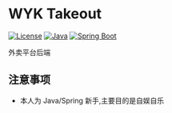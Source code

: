 # WYK Takeout
[![License](https://img.shields.io/badge/license-MIT-blue.svg)](LICENSE)
[![Java](https://img.shields.io/badge/Java-17+-orange.svg)](https://www.java.com/)
[![Spring Boot](https://img.shields.io/badge/Spring%20Boot-2.7+-green.svg)](https://spring.io/projects/spring-boot)

外卖平台后端
## 注意事项
- 本人为 Java/Spring 新手,主要目的是自娱自乐
